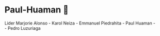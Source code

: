 
# Paul-Huaman :slightly_smiling_face:
Lider Marjorie Alonso - Karol Neiza - Emmanuel Piedrahita - Paul Huaman -  - Pedro Luzuriaga
